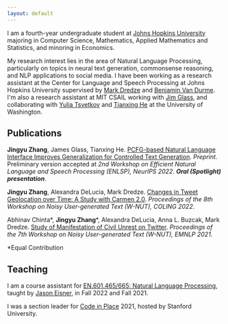 ```yaml
---
layout: default
---
```


I am a fourth-year undergraduate student at [Johns Hopkins University](https://www.jhu.edu/) majoring in Computer Science, Mathematics, Applied Mathematics and Statistics, and minoring in Economics.



My research interest lies in the area of Natural Language Processing, particularly on topics in neural text generation, commonsense reasoning, and NLP applications to social media. I have been working as a research assistant at the Center for Language and Speech Processing at Johns Hopkins University supervised by [Mark Dredze](https://www.cs.jhu.edu/~mdredze/) and [Benjamin Van Durme](https://www.cs.jhu.edu/~vandurme/index.html). I'm also a research assistant at MIT CSAIL working with [Jim Glass](http://people.csail.mit.edu/jrg/), and collaborating with [Yulia Tsvetkov](https://homes.cs.washington.edu/~yuliats/) and [Tianxing He](https://people.csail.mit.edu/cloudygoose/) at the University of Washington.

<!-- I can be reached at [jzhan237@jhu.edu](mailto:jzhan237@jhu.edu). -->

## Publications

**Jingyu Zhang**, James Glass, Tianxing He. [PCFG-based Natural Language Interface Improves Generalization for Controlled Text Generation](https://arxiv.org/abs/2210.07431). *Preprint*. Preliminary version accepted at *2nd Workshop on Efficient Natural Language and Speech Processing (ENLSP), NeurIPS 2022*. ***Oral (Spotlight) presentation***.

**Jingyu Zhang**, Alexandra DeLucia, Mark Dredze. [Changes in Tweet Geolocation over Time: A Study with Carmen 2.0](https://aclanthology.org/2022.wnut-1.1/). *Proceedings of the 8th Workshop on Noisy User-generated Text (W-NUT), COLING 2022*.

Abhinav Chinta\*, **Jingyu Zhang**\*, Alexandra DeLucia, Anna L. Buzcak, Mark Dredze. [Study of Manifestation of Civil Unrest on Twitter](https://aclanthology.org/2021.wnut-1.44/). *Proceedings of the 7th Workshop on Noisy User-generated Text (W-NUT), EMNLP 2021*.

*Equal Contribution

## Teaching

I am a course assistant for [EN.601.465/665: Natural Language Processing](https://www.cs.jhu.edu/~jason/465/), taught by [Jason Eisner](https://www.cs.jhu.edu/~jason), in Fall 2022 and Fall 2021.

I was a section leader for [Code in Place](https://codeinplace.stanford.edu/) 2021, hosted by Stanford University.